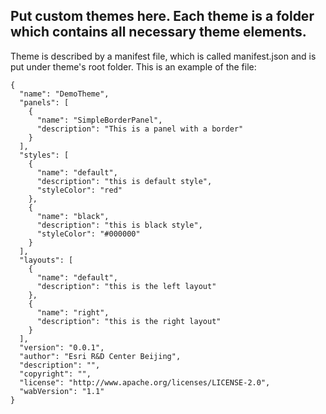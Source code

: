 Put custom themes here. Each theme is a folder which contains all necessary theme elements.
-------------------------------------
Theme is described by a manifest file, which is called manifest.json and is put under theme's root folder. This is an example of the file:

```
{
  "name": "DemoTheme",
  "panels": [
    {
      "name": "SimpleBorderPanel",
      "description": "This is a panel with a border"
    }
  ],
  "styles": [
    {
      "name": "default",
      "description": "this is default style",
      "styleColor": "red"
    },
    {
      "name": "black",
      "description": "this is black style",
      "styleColor": "#000000"
    }
  ],
  "layouts": [
    {
      "name": "default",
      "description": "this is the left layout"
    },
    {
      "name": "right",
      "description": "this is the right layout"
    }
  ],
  "version": "0.0.1",
  "author": "Esri R&D Center Beijing",
  "description": "",
  "copyright": "",
  "license": "http://www.apache.org/licenses/LICENSE-2.0",
  "wabVersion": "1.1"
}
```

